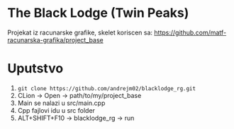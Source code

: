 # The Black Lodge (Twin Peaks)
Projekat iz racunarske grafike, skelet koriscen sa: https://github.com/matf-racunarska-grafika/project_base

# Uputstvo
1. `git clone https://github.com/andrejm02/blacklodge_rg.git`
2. CLion -> Open -> path/to/my/project_base
3. Main se nalazi u src/main.cpp
4. Cpp fajlovi idu u src folder
7. ALT+SHIFT+F10 -> blacklodge_rg -> run

